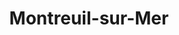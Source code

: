 ---
guid: "edffb41d26c2"
title: "Montreuil-sur-Mer"
latlng: "50.465945, 1.760140"
youtubeId: "bFsuE7Pik2Y" 
---